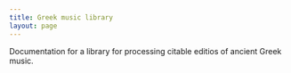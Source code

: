 ```yaml
---
title: Greek music library
layout: page
---
```


Documentation for a library for processing citable editios of ancient Greek music.
